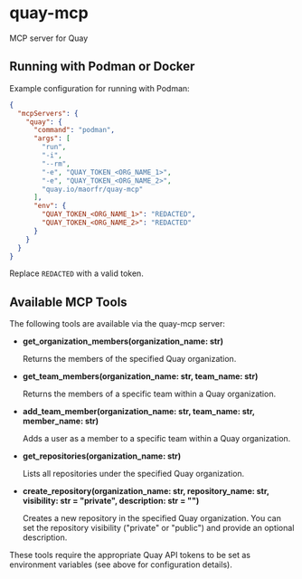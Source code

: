 # quay-mcp

MCP server for Quay

## Running with Podman or Docker

Example configuration for running with Podman:

```json
{
  "mcpServers": {
    "quay": {
      "command": "podman",
      "args": [
        "run",
        "-i",
        "--rm",
        "-e", "QUAY_TOKEN_<ORG_NAME_1>",
        "-e", "QUAY_TOKEN_<ORG_NAME_2>",
        "quay.io/maorfr/quay-mcp"
      ],
      "env": {
        "QUAY_TOKEN_<ORG_NAME_1>": "REDACTED",
        "QUAY_TOKEN_<ORG_NAME_2>": "REDACTED"
      }
    }
  }
}
```

Replace `REDACTED` with a valid token.

## Available MCP Tools

The following tools are available via the quay-mcp server:

- **get_organization_members(organization_name: str)**
  
  Returns the members of the specified Quay organization.

- **get_team_members(organization_name: str, team_name: str)**
  
  Returns the members of a specific team within a Quay organization.

- **add_team_member(organization_name: str, team_name: str, member_name: str)**
  
  Adds a user as a member to a specific team within a Quay organization.

- **get_repositories(organization_name: str)**
  
  Lists all repositories under the specified Quay organization.

- **create_repository(organization_name: str, repository_name: str, visibility: str = "private", description: str = "")**
  
  Creates a new repository in the specified Quay organization. You can set the repository visibility ("private" or "public") and provide an optional description.

These tools require the appropriate Quay API tokens to be set as environment variables (see above for configuration details).
